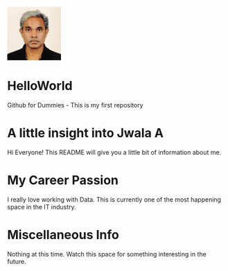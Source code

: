 ![headshot](Jwala_Photo.jpg)
# HelloWorld
Github for Dummies - This is my first repository

# A little insight into Jwala A
Hi Everyone! This README will give you a little bit of information about me.

# My Career Passion
I really love working with Data. This is currently one of the most happening space in the IT industry.

# Miscellaneous Info
Nothing at this time. Watch this space for something interesting in the future.
